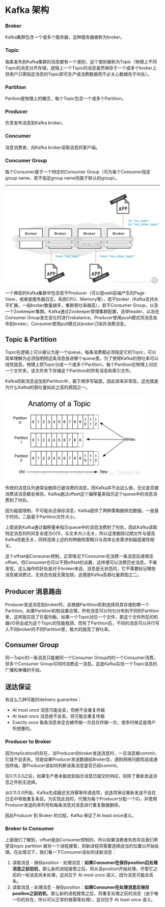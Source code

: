 # Kafka 架构
### Broker
Kafka集群包含一个或多个服务器，这种服务器被称为broker。
### Topic
每条发布到Kafka集群的消息都有一个类别，这个类别被称为Topic（物理上不同Topic的消息分开存储，逻辑上一个Topic的消息虽然保存于一个或多个broker上但用户只需指定消息的Topic即可生产或消费数据而不必关心数据存于何处）。
### Partition
Parition是物理上的概念，每个Topic包含一个或多个Partition。
### Producer
负责发布消息到Kafka broker。
### Concumer
消息消费者，向Kafka broker读取消息的客户端。
### Concumer Group
每个Consumer属于一个特定的Consumer Group（可为每个Consumer指定group name，若不指定group name则属于默认的group）。

---

![](../../img/Kafka01.png)

一个典型的Kafka集群中包含若干Producer（可以是web前端产生的Page View，或者是服务器日志，系统CPU、Memory等），若干broker（Kafka支持水平扩展，一般broker数量越多，集群吞吐率越高），若干Consumer Group，以及一个Zookeeper集群。Kafka通过Zookeeper管理集群配置，选举leader，以及在Consumer Group发生变化时进行rebalance。Producer使用push模式将消息发布到broker，Consumer使用pull模式从broker订阅并消费消息。

## Topic & Partition
Topic在逻辑上可以被认为是一个queue，每条消费都必须指定它的Topic，可以简单理解为必须指明把这条消息放进哪个queue里。为了使得Kafka的吞吐率可以线性提高，物理上把Topic分成一个或多个Partition，每个Partition在物理上对应一个文件夹，该文件夹下存储这个Partition的所有消息和索引文件。

Kafka将新消息追加到Partition中，属于顺序写磁盘，因此效率非常高，这也就是为什么Kafka的吞吐量如此之高的原因之一。

![](../../img/Partition.png)

传统的消息队列通常会删除已被消费的消息，而Kafka并不会这么做，无论是否被消费该消息都会保存。Kafka通过offset这个偏移量来指示这个queue中的消息消费到了何处。

因为磁盘限制，不可能永远保存消息，Kafka提供了两种策略删除旧数据。一是基于时间，二是基于Partition文件大小。

上面说到Kafka通过偏移量来指示queue中的消息消费到了何处，因此Kafka读取特定消息的时间复杂度为O(1)，与文本大小无关，所以这里删除过期文件与提高Kafka性能无关，同样选择上述的何种删除策略只与具体业务需求和磁盘属性相关。

这个offset由Consumer控制，正常情况下Consumer在消费一条消息后递增该offset，但Consumer也可以干预offset的设置，这样便可以消费历史消息。不难发现，这么操作的好处是对于broker来说，消息是无状态的，它不需要标记哪些消息被消费过，无状态也就无需加锁。这便是Kafka高吞吐量原因之二。

## Producer 消息路由
Producer发送消息到broker时，会根据Paritition机制选择将其存储到哪一个Partition。如果Partition机制设置合理，所有消息可以均匀分布到不同的Partition里，这样就实现了负载均衡。如果一个Topic对应一个文件，那这个文件所在的机器I/O将会成为这个Topic的性能瓶颈，而有了Partition后，不同的消息可以并行写入不同broker的不同Partition里，极大的提高了吞吐率。

## Consumer Group
同一Topic的一条消息只能被同一个Consumer Group内的一个Consumer消费，但多个Consumer Group可同时消费这一消息。这是Kafka实现一个Topic消息的广播和单播的手段。

## 送达保证
有这么几种可能的delivery guarantee：
- At most once 消息可能会丢，但绝不会重复传输
- At least once 消息绝不会丢，但可能会重复传输
- Exactly once 每条消息肯定会被传输一次且仅传输一次，很多时候这是用户所想要的。

### Producer to Broker
因为replication的存在，当Producer向broker发送消息时，一旦消息被commit，它就不会丢失。但是如果Producer发送数据给Broker后，遇到网络问题而造成通信终端，那Producer该如何判断该条消息是否已经commit。

在0.11.0.0之前，如果生产者未能收到指示消息已提交的响应，则除了重新发送消息之外别无选择。

从0.11.0.0开始，Kafka生成器还支持幂等传递选项，该选项保证重新发送不会在日志中导致重复条目。为实现此目的，代理为每个Producer分配一个ID，并使用Producer发送的序列号和每条消息对消息进行重复数据删除。

因此Producer 到 Broker 的过程，Kafka 保证了At least once语义。

### Broker to Consumer
上面我们了解到，offset是由Consumer控制的，所以如果消费者失败并且我们希望该topic partition 被另一个进程接管，则新进程将需要选择适当的位置以开始处理。在此情况下，我们看一下Consumer该如何读新消息：
1. 读取消息 - 保存position - 处理消息：**如果Consumer在保存position后处理消息之前宕机**，那么新的进程接管之后，将从该position开始处理，尽管它之前的一些消息尚未处理，这对应于 At most once 语义，因为消息可能会丢失。
2. 读取消息 - 处理消息 - 保存position：**如果Consumer在处理消息后保存position之前宕机**，那么新的进程接管之后，将重复处理之前的消息（由于唯一ID的存在，所以可以正常的做幂等处理），这对应于 At least once 语义。
